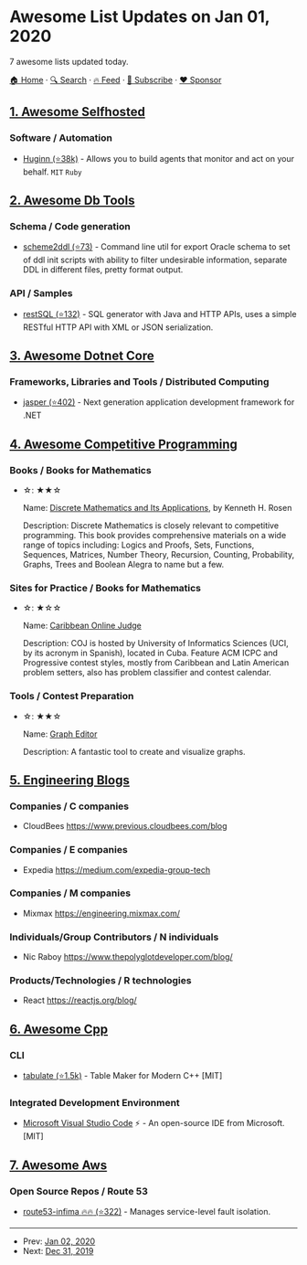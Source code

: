 # Awesome List Updates on Jan 01, 2020

7 awesome lists updated today.

[🏠 Home](/README.md) · [🔍 Search](https://www.trackawesomelist.com/search/) · [🔥 Feed](https://www.trackawesomelist.com/rss.xml) · [📮 Subscribe](https://trackawesomelist.us17.list-manage.com/subscribe?u=d2f0117aa829c83a63ec63c2f&id=36a103854c) · [❤️  Sponsor](https://github.com/sponsors/theowenyoung)



## [1. Awesome Selfhosted](/content/awesome-selfhosted/awesome-selfhosted/README.md)

### Software / Automation

*   [Huginn (⭐38k)](https://github.com/huginn/huginn) - Allows you to build agents that monitor and act on your behalf. `MIT` `Ruby`

## [2. Awesome Db Tools](/content/mgramin/awesome-db-tools/README.md)

### Schema / Code generation

*   [scheme2ddl (⭐73)](https://github.com/qwazer/scheme2ddl) - Command line util for export Oracle schema to set of ddl init scripts with ability to filter undesirable information, separate DDL in different files, pretty format output.

### API / Samples

*   [restSQL (⭐132)](https://github.com/restsql/restsql) - SQL generator with Java and HTTP APIs, uses a simple RESTful HTTP API with XML or JSON serialization.

## [3. Awesome Dotnet Core](/content/thangchung/awesome-dotnet-core/README.md)

### Frameworks, Libraries and Tools / Distributed Computing

*   [jasper (⭐402)](https://github.com/JasperFx/jasper) - Next generation application development framework for .NET

## [4. Awesome Competitive Programming](/content/lnishan/awesome-competitive-programming/README.md)

### Books / Books for Mathematics

- ☆: ★★☆

  Name: [Discrete Mathematics and Its Applications](https://www.amazon.com/Discrete-Mathematics-Applications-Kenneth-Rosen/dp/0072899050), by Kenneth H. Rosen

  Description: Discrete Mathematics is closely relevant to competitive programming. This book provides comprehensive materials on a wide range of topics including: Logics and Proofs, Sets, Functions, Sequences, Matrices, Number Theory, Recursion, Counting, Probability, Graphs, Trees and Boolean Alegra to name but a few.



### Sites for Practice / Books for Mathematics

- ☆: ★☆☆

  Name: [Caribbean Online Judge](http://coj.uci.cu/index.xhtml)

  Description: COJ is hosted by University of Informatics Sciences (UCI, by its acronym in Spanish), located in Cuba. Feature ACM ICPC and Progressive contest styles, mostly from Caribbean and Latin American problem setters, also has problem classifier and contest calendar.



### Tools / Contest Preparation

- ☆: ★★☆

  Name: [Graph Editor](https://csacademy.com/app/graph_editor/)

  Description: A fantastic tool to create and visualize graphs.



## [5. Engineering Blogs](/content/kilimchoi/engineering-blogs/README.md)

### Companies / C companies

*   CloudBees <https://www.previous.cloudbees.com/blog>

### Companies / E companies

*   Expedia <https://medium.com/expedia-group-tech>

### Companies / M companies

*   Mixmax <https://engineering.mixmax.com/>

### Individuals/Group Contributors / N individuals

*   Nic Raboy <https://www.thepolyglotdeveloper.com/blog/>

### Products/Technologies / R technologies

*   React <https://reactjs.org/blog/>

## [6. Awesome Cpp](/content/fffaraz/awesome-cpp/README.md)

### CLI

*   [tabulate (⭐1.5k)](https://github.com/p-ranav/tabulate) - Table Maker for Modern C++ \[MIT]

### Integrated Development Environment

*   [Microsoft Visual Studio Code](https://code.visualstudio.com/) :zap: - An open-source IDE from Microsoft. \[MIT]

## [7. Awesome Aws](/content/donnemartin/awesome-aws/README.md)

### Open Source Repos / Route 53

*   [route53-infima :fire::fire: (⭐322)](https://github.com/awslabs/route53-infima) - Manages service-level fault isolation.

---

- Prev: [Jan 02, 2020](/content/2020/01/02/README.md)
- Next: [Dec 31, 2019](/content/2019/12/31/README.md)